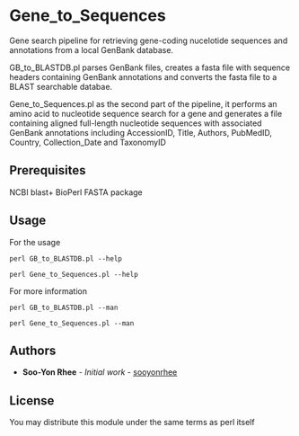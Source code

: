 # Gene_to_Sequences

Gene search pipeline for retrieving gene-coding nucelotide sequences and annotations from a local GenBank database. 

GB_to_BLASTDB.pl 
parses GenBank files, creates a fasta file with sequence headers containing GenBank annotations and
converts the fasta file to a BLAST searchable databae.

Gene_to_Sequences.pl
as the second part of the pipeline, it performs an amino acid to nucleotide sequence search for a gene
and generates a file containing aligned full-length nucleotide sequences with associated GenBank annotations
including AccessionID, Title, Authors, PubMedID, Country, Collection_Date and TaxonomyID



## Prerequisites
NCBI blast+
BioPerl
FASTA package

## Usage

For the usage
```
perl GB_to_BLASTDB.pl --help

perl Gene_to_Sequences.pl --help

```

For more information
```
perl GB_to_BLASTDB.pl --man

perl Gene_to_Sequences.pl --man

``` 

## Authors

* **Soo-Yon Rhee** - *Initial work* - [sooyonrhee](https://github.com/sooyonrhee)

## License

You may distribute this module under the same terms as perl itself
 




